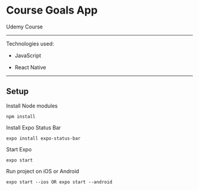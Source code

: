 # Course Goals App

Udemy Course

---

Technologies used:

- JavaScript
  <img src="https://cdn.jsdelivr.net/gh/devicons/devicon/icons/javascript/javascript-original.svg" width="15" height="15" />

- React Native
  <img src="https://cdn.jsdelivr.net/gh/devicons/devicon/icons/react/react-original.svg" width="15" height="15" />

---

## Setup

Install Node modules

```
npm install
```

Install Expo Status Bar

```
expo install expo-status-bar
```

Start Expo

```
expo start
```

Run project on iOS or Android

```
expo start --ios OR expo start --android
```
